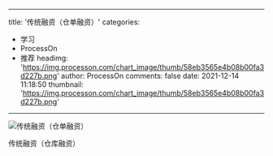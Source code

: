 
---
title: '传统融资（仓单融资）'
categories: 
 - 学习
 - ProcessOn
 - 推荐
headimg: 'https://img.processon.com/chart_image/thumb/58eb3565e4b08b00fa3d227b.png'
author: ProcessOn
comments: false
date: 2021-12-14 11:18:50
thumbnail: 'https://img.processon.com/chart_image/thumb/58eb3565e4b08b00fa3d227b.png'
---

<div>   
<img class="thumb" alt="传统融资（仓单融资）" src="https://img.processon.com/chart_image/thumb/58eb3565e4b08b00fa3d227b.png" referrerpolicy="no-referrer">
<p>传统融资（仓库融资）</p>  
</div>
            